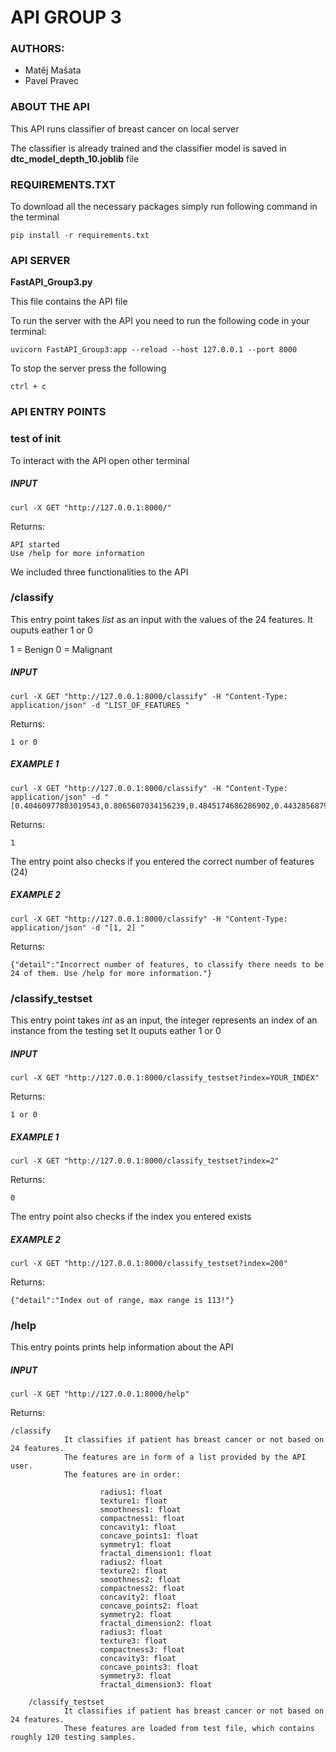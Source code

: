 # API GROUP 3
### AUTHORS:
- Matěj Mašata
- Pavel Pravec

### ABOUT THE API
This API runs classifier of breast cancer on local server

The classifier is already trained and the classifier model is saved in **dtc_model_depth_10.joblib** file

### REQUIREMENTS.TXT

To download all the necessary packages simply run following command in the terminal
```
pip install -r requirements.txt
```


### API SERVER

**FastAPI_Group3.py**

This file contains the API file

To run the server with the API you need to run the following code in your terminal:

```
uvicorn FastAPI_Group3:app --reload --host 127.0.0.1 --port 8000
```

To stop the server press the following 

```
ctrl + c
```

### API ENTRY POINTS

### test of init
To interact with the API open other terminal

##### INPUT
```
curl -X GET "http://127.0.0.1:8000/"
```
Returns:
```
API started 
Use /help for more information
```

We included three functionalities to the API


### /classify
This entry point takes *list* as an input with the values of the 24 features.
It ouputs eather 1 or 0

1 = Benign
0 = Malignant

##### INPUT
```
curl -X GET "http://127.0.0.1:8000/classify" -H "Content-Type: application/json" -d "LIST_OF_FEATURES "
```
Returns:
```
1 or 0
```

##### EXAMPLE 1
```
curl -X GET "http://127.0.0.1:8000/classify" -H "Content-Type: application/json" -d "[0.40460977803019543,0.8065607034156239,0.4845174686286902,0.4432856879946016,0.41026241799437674,0.4174453280318091,0.5207070707070707,0.3483572030328561,0.047220713380409195,0.20283769448373407,0.12346602304789747,0.17505332412052754,0.07295454545454545,0.19359727221064596,0.029056678111104836,0.08513328634799552,0.37566702241195293,1.0,0.773492702899029,0.513345169834386,0.45551118210862623,0.6920962199312715,0.3837965700768776,0.42870261052079234]"
```
Returns:
```
1
```

The entry point also checks if you entered the correct number of features (24)

##### EXAMPLE 2
```
curl -X GET "http://127.0.0.1:8000/classify" -H "Content-Type: application/json" -d "[1, 2] "
```
Returns:
```
{"detail":"Incorrect number of features, to classify there needs to be 24 of them. Use /help for more information."}
```

### /classify_testset
This entry point takes *int* as an input, the integer represents an index of an instance from the testing set
It ouputs eather 1 or 0

##### INPUT
```
curl -X GET "http://127.0.0.1:8000/classify_testset?index=YOUR_INDEX"

```
Returns:
```
1 or 0
```

##### EXAMPLE 1
```
curl -X GET "http://127.0.0.1:8000/classify_testset?index=2"
```
Returns:
```
0
```

The entry point also checks if the index you entered exists
##### EXAMPLE 2
```
curl -X GET "http://127.0.0.1:8000/classify_testset?index=200" 
```
Returns:
```
{"detail":"Index out of range, max range is 113!"}
```


### /help
This entry points prints help information about the API

##### INPUT
```
curl -X GET "http://127.0.0.1:8000/help"
```
Returns:
```
/classify
            It classifies if patient has breast cancer or not based on 24 features.
            The features are in form of a list provided by the API user.
            The features are in order:

                    radius1: float
                    texture1: float
                    smoothness1: float
                    compactness1: float
                    concavity1: float
                    concave_points1: float
                    symmetry1: float
                    fractal_dimension1: float
                    radius2: float
                    texture2: float
                    smoothness2: float
                    compactness2: float
                    concavity2: float
                    concave_points2: float
                    symmetry2: float
                    fractal_dimension2: float
                    radius3: float
                    texture3: float
                    compactness3: float
                    concavity3: float
                    concave_points3: float
                    symmetry3: float
                    fractal_dimension3: float

    /classify_testset
            It classifies if patient has breast cancer or not based on 24 features.
            These features are loaded from test file, which contains roughly 120 testing samples.
```